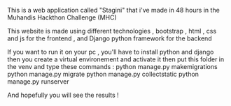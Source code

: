 This is a web application called "Stagini" that i've made in 48 hours in the Muhandis Hackthon Challenge (MHC)

This website is made using different technologies , bootstrap , html , css and js for the frontend , and Django python framework for the backend 

If you want to run it on your pc , you'll have to install python and django then you create a virtual environement and activate it
then put this folder in the venv and type these commands :
python manage.py makemigrations
python manage.py migrate
python manage.py collectstatic
python manage.py runserver

And hopefully you will see the results !




